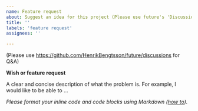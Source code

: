 ```yaml
---
name: Feature request
about: Suggest an idea for this project (Please use future's 'Discussions' for Q&A)
title: ''
labels: 'feature request'
assignees: ''

---
```

(Please use <https://github.com/HenrikBengtsson/future/discussions> for Q&A)

**Wish or feature request**

A clear and concise description of what the problem is. For example, I would like to be able to ...

_Please format your inline code and code blocks using Markdown ([how to](https://docs.github.com/en/get-started/writing-on-github/getting-started-with-writing-and-formatting-on-github/basic-writing-and-formatting-syntax))._
